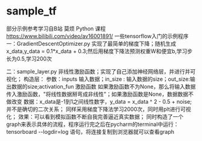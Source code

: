 # sample_tf
部分示例参考学习自B站 莫烦 Python 课程 https://www.bilibili.com/video/av16001891/
一些tensorflow入门的示例程序
一：GradientDescentOptimizer.py
  实现了最简单的梯度下降；随机生成x_data,y_data = 0.1*x_data + 0.3;然后用梯度下降法预测权重W和便宜b,学习步长为0.5,学习200次

二：sample_layer.py
    非线性激励函数；实现了自己添加神经网络层，并进行并可视化；
    构造层：
      参数：inputs 输入数据；in_size : 输入数据的size；out_size:输出数据的size;activation_fun 激励函数
       如果激励函数不为None，那么将输入数据传入激励函数，"将线性数据掰弯成非线性"；如果激励函数是None，数据数据不做改变
    数据：x_data是-1到1之间线性数字，y_data = x_data ^ 2 - 0.5 + noise; 并不是确切的二次关系；
      同样采用梯度下降法学习2000次，同时用plt进行可视化；
    效果：可以看到模拟函数不断自我完善逼近真实数据；
    同时构造了一个graph来表示具体的流程，程序运行完之后在pycharm的terminal中运行：tensorboard --logdir=log 语句，将连接复制到浏览器就可以查看graph

